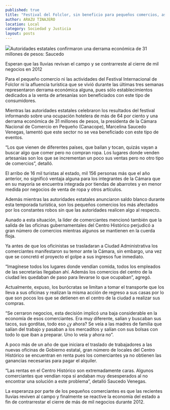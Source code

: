 ```yaml
---
published: true
title: "Festival del Folclor, sin beneficio para pequeños comercios, asevera Canacope"
author: ARAZU TINAJERO
location: Local
category: Sociedad y Justicia
layout: posts
---
```


![](http://i.imgur.com/ArOJ6rDm.jpg)Autoridades estatales confirmaron una derrama económica de 31 millones de pesos: Saucedo

Esperan que las lluvias revivan el campo y se contrarreste al cierre de mil negocios en 2012


Para el pequeño comercio ni las actividades del Festival Internacional de Folclor ni la afluencia turística que se vivió durante las últimas tres semanas representaron derrama económica alguna, pues sólo establecimientos dedicados a la venta de artesanías son beneficiados con este tipo de consumidores.

Mientras las autoridades estatales celebraron los resultados del festival informando sobre una ocupación hotelera de más de 64 por ciento y una derrama económica de 31 millones de pesos, la presidenta de la Cámara Nacional de Comercio en Pequeño (Canacope), Marcelina Saucedo Venegas, lamentó que este sector no se vea beneficiado con este tipo de eventos.

“Los que vienen de diferentes países, que bailan y tocan, quizás vayan a buscar algo que comer pero no compran ropa. Los lugares donde venden artesanías son los que se incrementan un poco sus ventas pero no otro tipo de comercios”, detalló.

El arribo de 16 mil turistas al estado, mil 156 personas más que el año anterior, no significó ventaja alguna para los integrantes de la Cámara que en su mayoría se encuentra integrada por tiendas de abarrotes y en menor medida por negocios de venta de ropa y otros artículos.

Además mientras las autoridades estatales anunciaron saldo blanco durante esta temporada turística, son los pequeños comercios los más afectados por los constantes robos sin que las autoridades realicen algo al respecto.

Aunado a esta situación, la líder de comerciantes mencionó también que la salida de las oficinas gubernamentales del Centro Histórico perjudicó a gran número de comercios mientras algunos se mantienen en la cuerda floja.

Ya antes de que los oficinistas se trasladaran a Ciudad Administrativa los comerciantes manifestaron su temor ante la Cámara, sin embargo, una vez que se concretó el proyecto el golpe a sus ingresos fue inmediato.

“Imagínese todos los lugares donde vendían comida, todos los empleados de las secretarías llegaban ahí. Además los comercios del centro de la ciudad les quedaban de paso para llevarse lo que ocupaban”, agregó.

Actualmente, expuso, los burócratas se limitan a tomar el transporte que los lleva a sus oficinas y realizan la misma acción de regreso a sus casas por lo que son pocos los que se detienen en el centro de la ciudad a realizar sus compras.

“Se cerraron negocios, esta decisión implicó una baja considerable en la economía de esos comerciantes. Era muy diferente, salían y buscaban sus tacos, sus gorditas, todo eso ¿y ahora? Se veía a las madres de familia que salían del trabajo y pasaban a los mercaditos y salían con sus bolsas con todo lo que iban a preparar. Uno lo veía y ahora no”. 

A poco más de un año de que iniciara el traslado de trabajadores a las nuevas oficinas de Gobierno estatal, gran número de locales del Centro Histórico se encuentran en renta pues los comerciantes ya no obtienen las ganancias necesarias para pagar el alquiler. 

“Las rentas en el Centro Histórico son extremadamente caras. Algunos comerciantes que vendían ropa si andaban muy desesperados al no encontrar una solución a este problema”, detalló Saucedo Venegas.

La esperanza por parte de los pequeños comerciantes es que las recientes lluvias reviven al campo y finalmente se reactive la economía del estado a fin de contrarrestar el cierre de más de mil negocios durante 2012.
